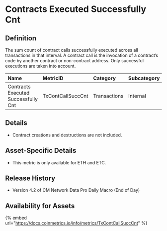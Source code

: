 # Contracts Executed Successfully Cnt

## Definition

The sum count of contract calls successfully executed across all transactions in that interval. A contract call is the invocation of a contract’s code by another contract or non-contract address. Only successful executions are taken into account.

| Name | MetricID | Category | Subcategory | Type | Unit | Interval |
| :--- | :--- | :--- | :--- | :--- | :--- | :--- |
| Contracts Executed Successfully Cnt | TxContCallSuccCnt | Transactions | Internal | Sum | Calls | 1 day |

## Details

* Contract creations and destructions are not included.

## Asset-Specific Details

* This metric is only available for ETH and ETC.

## Release History

* Version 4.2 of CM Network Data Pro Daily Macro \(End of Day\)

## Availability for Assets

{% embed url="https://docs.coinmetrics.io/info/metrics/TxContCallSuccCnt" %}

